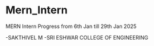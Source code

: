 # Mern_Intern

MERN Intern Progress from 6th Jan till 29th Jan 2025


-SAKTHIVEL M 
-SRI ESHWAR COLLEGE OF ENGINEERING
